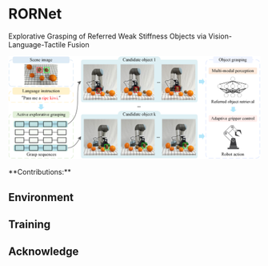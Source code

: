 # RORNet
Explorative Grasping of Referred Weak Stiffness Objects via Vision-Language-Tactile Fusion
<p align="center">
  <img src="1.png">  
</p>
**Contributions:**

## Environment

## Training

## Acknowledge
